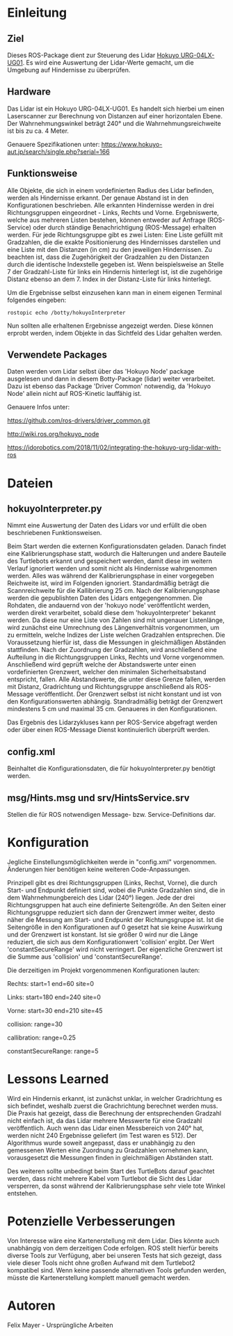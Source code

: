 # Einleitung
## Ziel
Dieses ROS-Package dient zur Steuerung des Lidar [Hokuyo URG-04LX-UG01](https://www.roscomponents.com/en/lidar-laser-scanner/83-urg-04lx-ug01.html). Es wird eine Auswertung der Lidar-Werte gemacht, um die Umgebung auf Hindernisse zu überprüfen.

## Hardware
Das Lidar ist ein Hokuyo URG-04LX-UG01. Es handelt sich hierbei um einen Laserscanner zur Berechnung von Distanzen auf einer horizontalen Ebene. Der Wahrnehmungswinkel beträgt 240° und die Wahrnehmungsreichweite ist bis zu ca. 4 Meter.

Genauere Spezifikationen unter:
https://www.hokuyo-aut.jp/search/single.php?serial=166

## Funktionsweise
Alle Objekte, die sich in einem vordefinierten Radius des Lidar befinden, werden als Hindernisse erkannt. Der genaue Abstand ist in den Konfigurationen beschrieben. Alle erkannten Hindernisse werden in drei Richtungsgruppen eingeordnet - Links, Rechts und Vorne. Ergebniswerte, welche aus mehreren Listen bestehen, können entweder auf Anfrage (ROS-Service) oder durch ständige Benachrichtigung (ROS-Message) erhalten werden. Für jede Richtungsgruppe gibt es zwei Listen: Eine Liste gefüllt mit Gradzahlen, die die exakte Positionierung des Hindernisses darstellen und eine Liste mit den Distanzen (in cm) zu den jeweiligen Hindernissen. Zu beachten ist, dass die Zugehörigkeit der Gradzahlen zu den Distanzen durch die identische Indexstelle gegeben ist. Wenn beispielsweise an Stelle 7 der Gradzahl-Liste für links ein Hindernis hinterlegt ist, ist die zugehörige Distanz ebenso an dem 7. Index in der Distanz-Liste für links hinterlegt.

Um die Ergebnisse selbst einzusehen kann man in einem eigenen Terminal folgendes eingeben:

```
rostopic echo /botty/hokuyoInterpreter
```

Nun sollten alle erhaltenen Ergebnisse angezeigt werden. Diese können erprobt werden, indem Objekte in das Sichtfeld des Lidar gehalten werden.

## Verwendete Packages
Daten werden vom Lidar selbst über das 'Hokuyo Node' package ausgelesen und dann in diesem Botty-Package (lidar) weiter verarbeitet. Dazu ist ebenso das Package 'Driver Common' notwendig, da 'Hokuyo Node' allein nicht auf ROS-Kinetic lauffähig ist.

Genauere Infos unter:

https://github.com/ros-drivers/driver_common.git

http://wiki.ros.org/hokuyo_node

https://idorobotics.com/2018/11/02/integrating-the-hokuyo-urg-lidar-with-ros

# Dateien
## hokuyoInterpreter.py
Nimmt eine Auswertung der Daten des Lidars vor und erfüllt die oben beschriebenen Funktionsweisen. 

Beim Start werden die externen Konfigurationsdaten geladen. Danach findet eine Kalibrierungsphase statt, wodurch die Halterungen und andere Bauteile des Turtlebots erkannt und gespeichert werden, damit diese im weitern Verlauf ignoriert werden und somit nicht als Hindernisse wahrgenommen werden. Alles was während der Kalibrierungsphase in einer vorgegeben Reichweite ist, wird im Folgenden ignoriert. Standardmäßig beträgt die Scannreichweite für die Kallibrierung 25 cm.
Nach der Kalibrierungsphase werden die gepublishten Daten des Lidars entgegengenommen. Die Rohdaten, die andauernd von der 'hokuyo node' veröffentlicht werden, werden direkt verarbeitet, sobald diese dem 'hokuyoInterpreter' bekannt werden. Da diese nur eine Liste von Zahlen sind mit ungenauer Listenlänge, wird zunächst eine Umrechnung des Längenverhältnis vorgenommen, um zu ermitteln, welche Indizes der Liste welchen Gradzahlen entsprechen. Die Voraussetzung hierfür ist, dass die Messungen in gleichmäßigen Abständen stattfinden. Nach der Zuordnung der Gradzahlen, wird anschließend eine Aufteilung in die Richtungsgruppen Links, Rechts und Vorne vorgenommen. Anschließend wird geprüft welche der Abstandswerte unter einen vordefinierten Grenzwert, welcher den minimalen Sicherheitsabstand entspricht, fallen. Alle Abstandswerte, die unter diese Grenze fallen, werden mit Distanz, Gradrichtung und Richtungsgruppe anschließend als ROS-Message veröffentlicht. Der Grenzwert selbst ist nicht konstant und ist von den Konfigurationswerten abhängig. Standradmäßig beträgt der Grenzwert mindestens 5 cm und maximal 35 cm. Genaueres in den Konfigurationen.

Das Ergebnis des Lidarzykluses kann per ROS-Service abgefragt werden oder über einen ROS-Message Dienst kontinuierlich überprüft werden.

## config.xml
Beinhaltet die Konfigurationsdaten, die für hokuyoInterpreter.py benötigt werden.

## msg/Hints.msg und srv/HintsService.srv
Stellen die für ROS notwendigen Message- bzw. Service-Definitions dar.

# Konfiguration
Jegliche Einstellungsmöglichkeiten werde in "config.xml" vorgenommen. Änderungen hier benötigen keine weiteren Code-Anpassungen.

Prinzipell gibt es drei Richtungsgruppen (Links, Rechst, Vorne), die durch Start- und Endpunkt definiert sind, wobei die Punkte Gradzahlen sind, die in dem Wahrnehmungbereich des Lidar (240°) liegen. Jede der drei Richtungsgruppen hat auch eine definierte Seitengröße. An den Seiten einer Richtungsgruppe reduziert sich dann der Grenzwert immer weiter, desto näher die Messung am Start- und Endpunkt der Richtungsgruppe ist. Ist die Seitengröße in den Konfigurationen auf 0 gesetzt hat sie keine Auswirkung und der Grenzwert ist konstant. Ist sie größer 0 wird nur die Länge reduziert, die sich aus dem Konfigurationwert 'collision' ergibt. Der Wert 'constantSecureRange' wird nicht verringert. Der eigenzliche Grenzwert ist die Summe aus 'collision' und 'constantSecureRange'.

Die derzeitigen im Projekt vorgenommenen Konfigurationen lauten:

Rechts:			start=1 end=60 site=0

Links:			start=180 end=240 site=0

Vorne:			start=30 end=210 site=45

collision:		range=30

callibration:		range=0.25

constantSecureRange: 	range=5

# Lessons Learned
Wird ein Hindernis erkannt, ist zunächst unklar, in welcher Gradrichtung es sich befindet, weshalb zuerst die Grachrichtung berechnet werden muss. Die Praxis hat gezeigt, dass die Berechnung der entsprechenden Gradzahl nicht einfach ist, da das Lidar mehrere Messwerte für eine Gradzahl veröffentlich. Auch wenn das Lidar einen Messbereich von 240° hat, werden nicht 240 Ergebnisse geliefert (im Test waren es 512). Der Algorithmus wurde soweit angepasst, dass er unabhängig zu den gemessenen Werten eine Zuordnung zu Gradzahlen vornehmen kann, vorausgesetzt die Messungen finden in gleichmäßigen Abständen statt. 

Des weiteren sollte unbedingt beim Start des TurtleBots darauf geachtet werden, dass nicht mehrere Kabel vom Turtlebot die Sicht des Lidar versperren, da sonst während der Kalibrierungsphase sehr viele tote Winkel entstehen.

# Potenzielle Verbesserungen
Von Interesse wäre eine Kartenerstellung mit dem Lidar. Dies könnte auch unabhängig von dem derzeitigen Code erfolgen. ROS stellt hierfür bereits diverse Tools zur Verfügung, aber bei unseren Tests hat sich gezeigt, dass viele dieser Tools nicht ohne großen Aufwand mit dem Turtlebot2 kompatibel sind. Wenn keine passende alternativen Tools gefunden werden, müsste die Kartenerstellung komplett manuell gemacht werden. 

# Autoren
Felix Mayer - Ursprüngliche Arbeiten
